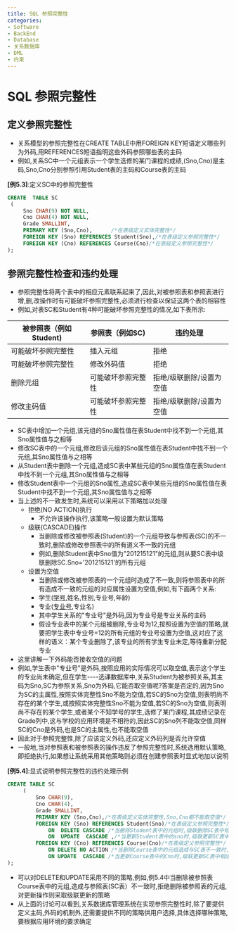 ```yaml
---
title: SQL 参照完整性
categories:
- Software
- BackEnd
- Database
- 关系数据库
- DML
- 约束
---
```

# SQL 参照完整性

## 定义参照完整性

- 关系模型的参照完整性在CREATE TABLE中用FOREIGN KEY短语定义哪些列为外码,用REFERENCES短语指明这些外码参照哪些表的主码
- 例如,关系SC中一个元组表示一个学生选修的某门课程的成绩,(Sno,Cno)是主码,Sno,Cno分别参照引用Student表的主码和Course表的主码

**[例5.3]**:定义SC中的参照完整性

```sql
CREATE  TABLE SC
 (
     Sno CHAR(9) NOT NULL,
     Cno CHAR(4) NOT NULL,
     Grade SMALLINT,
     PRIMARY KEY (Sno,Cno),      /*在表级定义实体完整性*/
     FOREIGN KEY (Sno) REFERENCES Student(Sno),/*在表级定义参照完整性*/
     FOREIGN KEY (Cno) REFERENCES Course(Cno)/*在表级定义参照完整性*/
);
```

## 参照完整性检查和违约处理

- 参照完整性将两个表中的相应元素联系起来了,因此,对被参照表和参照表进行增,删,改操作时有可能破坏参照完整性,必须进行检查以保证这两个表的相容性
- 例如,对表SC和Student有4种可能破坏参照完整性的情况,如下表所示:

| 被参照表（例如Student) | 参照表（例如SC)     | 违约处理                 |
| --------------------- | ------------------ | ------------------------ |
| 可能破坏参照完整性    | 插入元组           | 拒绝                     |
| 可能破坏参照完整性    | 修改外码值         | 拒绝                     |
| 删除元组              | 可能破坏参照完整性 | 拒绝/级联删除/设置为空值 |
| 修改主码值            | 可能破坏参照完整性 | 拒绝/级联删除/设置为空值 |

- SC表中增加一个元组,该元组的Sno属性值在表Student中找不到一个元组,其Sno属性值与之相等
- 修改SC表中的一个元组,修改后该元组的Sno属性值在表Student中找不到一个元组,其Sno属性值与之相等
- 从Student表中删除一个元组,造成SC表中某些元组的Sno属性值在表Student中找不到一个元组,其Sno属性值与之相等
- 修改Student表中一个元组的Sno属性,造成SC表中某些元组的Sno属性值在表Student中找不到一个元组,其Sno属性值与之相等
- 当上述的不一致发生时,系统可以采用以下策略加以处理
    - 拒绝(NO ACTION)执行
        - 不允许该操作执行,该策略一般设置为默认策略
    - 级联(CASCADE)操作
        - 当删除或修改被参照表(Student)的一个元组导致与参照表(SC)的不一致时,删除或修改参照表中的所有道义不一致的元组
        - 例如,删除Student表中Sno值为"201215121"的元组,则从要SC表中级联删除SC.Sno='201215121'的所有元组
    - 设置为空值
        - 当删除或修改被参照表的一个元组时造成了不一致,则将参照表中的所有造成不一致的元组的对应属性设置为空值,例如,有下面两个关系:
        - 学生(<u>学号</u>,姓名,性别,专业号,年龄)
        - 专业(<u>专业号</u>,专业名)
        - 其中学生关系的"专业号"是外码,因为专业号是专业关系的主码
        - 假设专业表中的某个元组被删除,专业号为12,按照设置为空值的策略,就要把学生表中专业号=12的所有元组的专业号设置为空值,这对应了这样的语义：某个专业删除了,该专业的所有学生专业未定,等待重新分配专业
- 这里讲解一下外码能否接收空值的问题
- 例如,学生表中"专业号"是外码,按照应用的实际情况可以取空值,表示这个学生的专业尚未确定,但在学生----选课数据库中,关系Student为被参照关系,其主码为Sno,SC为参照关系,Sno为外码,它能否取空值呢?答案是否定的,因为Sno为SC的主属性,按照实体完整性Sno不能为空值,若SC的Sno为空值,则表明尚不存在的某个学生,或按照实体完整性Sno不能为空值,若SC的Sno为空值,则表明尚不存在的某个学生,或者某个不知学号的学生,选修了某门课程,其成绩记录在Grade列中,这与学校的应用环境是不相符的,因此SC的Sno列不能取空值,同样SC的Cno是外码,也是SC的主属性,也不能取空值
- 因此对于参照完整性,除了应该定义外码,还应定义外码列是否允许空值
- 一般地,当对参照表和被参照表的操作违反了参照完整性时,系统选用默认策略,即拒绝执行,如果想让系统采用其他策略则必须在创建参照表时显式地加以说明

**[例5.4]**:显式说明参照完整性的违约处理示例

```sql
CREATE TABLE SC
     (
         Sno CHAR(9),
         Cno CHAR(4),
         Grade SMALLINT,
         PRIMARY KEY (Sno,Cno),/*在表级定义实体完整性,Sno,Cno都不能取空值*/
         FOREIGN KEY (Sno) REFERENCES Student(Sno)/*在表级定义参照完整性*/
             ON  DELETE CASCADE /*当删除Student表中的元组时,级联删除SC表中相应元组*/
             ON  UPDATE  CASCADE ,/*当更新Student表中的sno时,级联更新SC表中的相应的元组*/
         FOREIGN KEY (Cno) REFERENCES Course(Cno)/*在表级定义参照完整性*/
             ON DELETE NO ACTION /*当删除Course表中的元组造成与SC表不一致时,拒绝删除*/
             ON UPDATE  CASCADE /*当更新Course表中的Cno时,级联更新SC表中相应的元组*/
);
```

- 可以对DELETE和UPDATE采用不同的策略,例如,例5.4中当删除被参照表Course表中的元组,造成与参照表(SC表）不一致时,拒绝删除被参照表的元组,对更新操作则采取级联更新的策略
- 从上面的讨论可以看到,关系数据库管理系统在实现参照完整性时,除了要提供定义主码,外码的机制外,还需要提供不同的策略供用户选择,具体选择哪种策略,要根据应用环境的要求确定